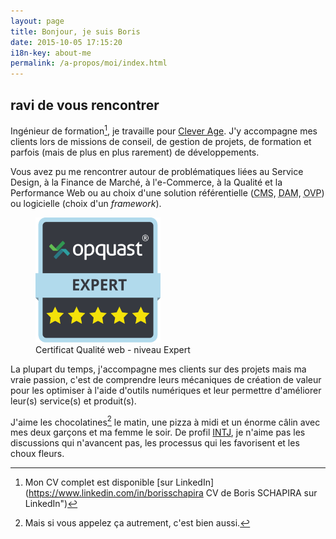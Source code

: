 ```yaml
---
layout: page
title: Bonjour, je suis Boris
date: 2015-10-05 17:15:20
i18n-key: about-me
permalink: /a-propos/moi/index.html
---
```


## ravi de vous rencontrer

Ingénieur de formation[^1], je travaille pour [Clever Age](http://www.clever-age.com/fr/ "Clever Age"). J'y accompagne mes clients lors de missions de conseil, de gestion de projets, de formation et parfois (mais de plus en plus rarement) de développements.

Vous avez pu me rencontrer autour de problématiques liées au Service Design, à la Finance de Marché, à l'e-Commerce, à la Qualité et la Performance Web ou au choix d'une solution référentielle (<abbr lang="en" title="Content Management System">CMS</abbr>, <abbr lang="en" title="Digital Asset Management">DAM</abbr>, <abbr lang="en" title="Online Video Platform">OVP</abbr>) ou logicielle (choix d'un <i lang="en">framework</i>).

<figure>
  <a href="https://certified.opquast.com/certificate/V085B7/"><img role="img" src="/assets/images/shared/issuer_v085b7.svg" width="200" height="200" alt="Un certificat OpQuast composé de 5 étoiles, avec écrit &quote;Expert&quote;"></a>
  <figcaption>Certificat Qualité web - niveau Expert</figcaption>
</figure>

La plupart du temps, j'accompagne mes clients sur des projets mais ma vraie passion, c'est de comprendre leurs mécaniques de création de valeur pour les optimiser à l'aide d'outils numériques et leur permettre d'améliorer leur(s) service(s) et produit(s).

J'aime les chocolatines[^choc] le matin, une pizza à midi et un énorme câlin avec mes deux garçons et ma femme le soir. De profil [INTJ](https://fr.wikipedia.org/wiki/INTJ), je n'aime pas les discussions qui n'avancent pas, les processus qui les favorisent et les choux fleurs.

[^choc]: Mais si vous appelez ça autrement, c'est bien aussi.

[^1]: Mon CV complet est disponible [sur LinkedIn](https://www.linkedin.com/in/borisschapira CV de Boris SCHAPIRA sur LinkedIn")
